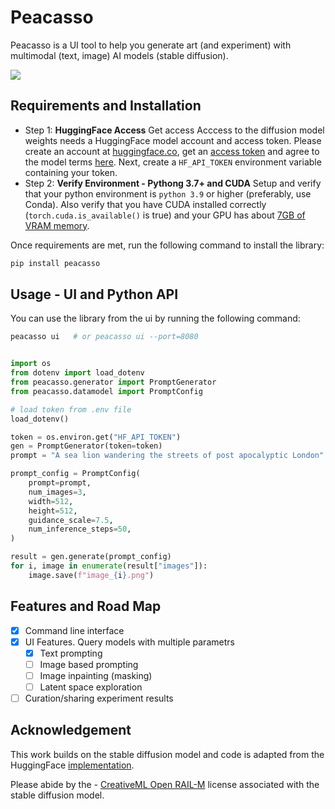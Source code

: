# Peacasso

Peacasso is a UI tool to help you generate art (and experiment) with multimodal (text, image) AI models (stable diffusion).

![](docs/images/screenpc.png)

## Requirements and Installation

- Step 1: **HuggingFace Access**
  Get access Acccess to the diffusion model weights needs a HuggingFace model account and access token. Please create an account at [huggingface.co](https://huggingface.co/), get an [access token](https://huggingface.co/settings/tokens) and agree to the model terms [here](https://huggingface.co/CompVis/stable-diffusion-v1-4). Next, create a `HF_API_TOKEN` environment variable containing your token.
- Step 2: **Verify Environment - Pythong 3.7+ and CUDA**
  Setup and verify that your python environment is `python 3.9` or higher (preferably, use Conda). Also verify that you have CUDA installed correctly (`torch.cuda.is_available()` is true) and your GPU has about [7GB of VRAM memory](https://stability.ai/blog/stable-diffusion-public-release).

Once requirements are met, run the following command to install the library:

```bash
pip install peacasso
```

## Usage - UI and Python API

You can use the library from the ui by running the following command:

```bash
peacasso ui   # or peacasso ui --port=8080
```

```python

import os
from dotenv import load_dotenv
from peacasso.generator import PromptGenerator
from peacasso.datamodel import PromptConfig

# load token from .env file
load_dotenv()

token = os.environ.get("HF_API_TOKEN")
gen = PromptGenerator(token=token)
prompt = "A sea lion wandering the streets of post apocalyptic London"

prompt_config = PromptConfig(
    prompt=prompt,
    num_images=3,
    width=512,
    height=512,
    guidance_scale=7.5,
    num_inference_steps=50,
)

result = gen.generate(prompt_config)
for i, image in enumerate(result["images"]):
    image.save(f"image_{i}.png")
```

## Features and Road Map

- [x] Command line interface
- [x] UI Features. Query models with multiple parametrs
  - [x] Text prompting
  - [ ] Image based prompting
  - [ ] Image inpainting (masking)
  - [ ] Latent space exploration
- [ ] Curation/sharing experiment results

## Acknowledgement

This work builds on the stable diffusion model and code is adapted from the HuggingFace [implementation](https://huggingface.co/blog/stable_diffusion).

Please abide by the - [CreativeML Open RAIL-M](https://huggingface.co/spaces/CompVis/stable-diffusion-license) license associated with the stable diffusion model.

